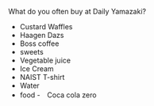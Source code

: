 What do you often buy at Daily Yamazaki?
- Custard Waffles
- Haagen Dazs
- Boss coffee
- sweets
- Vegetable juice
- Ice Cream
- NAIST T-shirt
- Water
- food
-　Coca cola zero